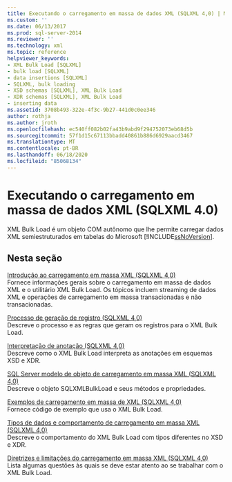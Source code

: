 ```yaml
---
title: Executando o carregamento em massa de dados XML (SQLXML 4,0) | Microsoft Docs
ms.custom: ''
ms.date: 06/13/2017
ms.prod: sql-server-2014
ms.reviewer: ''
ms.technology: xml
ms.topic: reference
helpviewer_keywords:
- XML Bulk Load [SQLXML]
- bulk load [SQLXML]
- data insertions [SQLXML]
- SQLXML, bulk loading
- XSD schemas [SQLXML], XML Bulk Load
- XDR schemas [SQLXML], XML Bulk Load
- inserting data
ms.assetid: 3708b493-322e-4f3c-9b27-441d0c0ee346
author: rothja
ms.author: jroth
ms.openlocfilehash: ec540ff082b02fa43b9abd9f294752073eb68d5b
ms.sourcegitcommit: 57f1d15c67113bbadd40861b886d6929aacd3467
ms.translationtype: MT
ms.contentlocale: pt-BR
ms.lasthandoff: 06/18/2020
ms.locfileid: "85068134"
---
```

# <a name="performing-bulk-load-of-xml-data-sqlxml-40"></a>Executando o carregamento em massa de dados XML (SQLXML 4.0)
  XML Bulk Load é um objeto COM autônomo que lhe permite carregar dados XML semiestruturados em tabelas do Microsoft [!INCLUDE[ssNoVersion](../../../includes/ssnoversion-md.md)].  
  
## <a name="in-this-section"></a>Nesta seção  
 [Introdução ao carregamento em massa XML &#40;SQLXML 4,0&#41;](introduction-to-xml-bulk-load-sqlxml-4-0.md)  
 Fornece informações gerais sobre o carregamento em massa de dados XML e o utilitário XML Bulk Load. Os tópicos incluem streaming de dados XML e operações de carregamento em massa transacionadas e não transacionadas.  
  
 [Processo de geração de registro &#40;SQLXML 4,0&#41;](record-generation-process-sqlxml-4-0.md)  
 Descreve o processo e as regras que geram os registros para o XML Bulk Load.  
  
 [Interpretação de anotação &#40;SQLXML 4,0&#41;](annotation-interpretation-sqlxml-4-0.md)  
 Descreve como o XML Bulk Load interpreta as anotações em esquemas XSD e XDR.  
  
 [SQL Server modelo de objeto de carregamento em massa XML &#40;SQLXML 4,0&#41;](sql-server-xml-bulk-load-object-model-sqlxml-4-0.md)  
 Descreve o objeto SQLXMLBulkLoad e seus métodos e propriedades.  
  
 [Exemplos de carregamento em massa de XML &#40;SQLXML 4,0&#41;](xml-bulk-load-examples-sqlxml-4-0.md)  
 Fornece código de exemplo que usa o XML Bulk Load.  
  
 [Tipos de dados e comportamento de carregamento em massa XML &#40;SQLXML 4,0&#41;](data-types-and-xml-bulk-load-behavior-sqlxml-4-0.md)  
 Descreve o comportamento do XML Bulk Load com tipos diferentes no XSD e XDR.  
  
 [Diretrizes e limitações do carregamento em massa XML &#40;SQLXML 4,0&#41;](guidelines-and-limitations-of-xml-bulk-load-sqlxml-4-0.md)  
 Lista algumas questões às quais se deve estar atento ao se trabalhar com o XML Bulk Load.  
  
  

